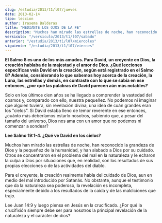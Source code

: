 ```yaml
---
slug: /estudia/2013/t1/l07/jueves
date: 2013-02-14
tipo: leccion
author: Irasema Balderas
title: "MEDIANTE LOS OJOS DE LA FE"
description: "Muchos han mirado las estrellas de noche, han reconocido la grandeza de Dios y  la pequeñez de la humanidad, y han alabado a Dios por su cuidado. Otros se  concentraron en el problema del mal en la naturaleza y le echaron la culpa a  Dios por situaciones que, en realidad, son ..."
versiculo: "/versiculo/2013/t1/l07/sabado"
anterior: "/estudia/2013/t1/l07/miercoles"
siguiente: "/estudia/2013/t1/l07/viernes"
---
```


**El Salmo 8 es uno de los más amados. Para David, un creyente en Dios, la creación hablaba de la majestad y el amor de Dios. ¿Qué lecciones específicas veía David en la creación, según está registrado en el Salmo 8? Además, considerando lo que sabemos hoy acerca de la creación, la Luna, las estrellas y demás, en contraste con lo que se sabía en ese entonces, ¿por qué las palabras de David parecen aún más notables?**

Solo en los últimos cien años se ha llegado a comprender la vastedad del cosmos y, comparado con ello, nuestra pequeñez. No podemos ni imaginar que alguien tuviera, sin revelación divina, una idea de cuán grandes eran los "cielos". Si David estaba lleno de temor reverente en ese entonces, ¿cuánto más deberíamos estarlo nosotros, sabiendo que, a pesar del tamaño del universo, Dios nos ama con un amor que no podemos ni comenzar a sondear?

**Lee Salmo 19:1-4. ¿Qué ve David en los cielos?**

Muchos han mirado las estrellas de noche, han reconocido la grandeza de Dios y la pequeñez de la humanidad, y han alabado a Dios por su cuidado. Otros se concentraron en el problema del mal en la naturaleza y le echaron la culpa a Dios por situaciones que, en realidad, son los resultados de sus propias elecciones o de las actividades del diablo.

Para el creyente, la creación realmente habla del cuidado de Dios, aun en medio del mal introducido por Satanás. No obstante, aunque el testimonio que da la naturaleza sea poderoso, la revelación es incompleta, especialmente debido a los resultados de la caída y de las maldiciones que trajo.

Lee Juan 14:9 y luego piensa en Jesús en la crucificado. ¿Por qué la crucifixión siempre debe ser para nosotros la principal revelación de la naturaleza y el carácter de dios?
